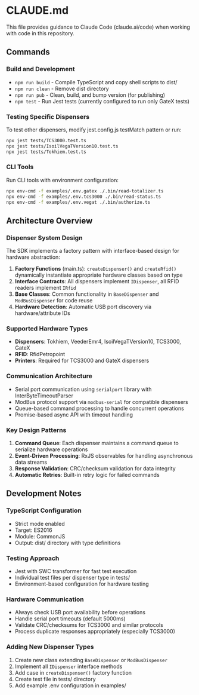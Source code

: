 # CLAUDE.md

This file provides guidance to Claude Code (claude.ai/code) when working with code in this repository.

## Commands

### Build and Development
- `npm run build` - Compile TypeScript and copy shell scripts to dist/
- `npm run clean` - Remove dist directory
- `npm run pub` - Clean, build, and bump version (for publishing)
- `npm test` - Run Jest tests (currently configured to run only GateX tests)

### Testing Specific Dispensers
To test other dispensers, modify jest.config.js testMatch pattern or run:
```bash
npx jest tests/TCS3000.test.ts
npx jest tests/IsoilVegaTVersion10.test.ts
npx jest tests/Tokhiem.test.ts
```

### CLI Tools
Run CLI tools with environment configuration:
```bash
npx env-cmd -f examples/.env.gatex ./.bin/read-totalizer.ts
npx env-cmd -f examples/.env.tcs3000 ./.bin/read-status.ts
npx env-cmd -f examples/.env.vegat ./.bin/authorize.ts
```

## Architecture Overview

### Dispenser System Design
The SDK implements a factory pattern with interface-based design for hardware abstraction:

1. **Factory Functions** (main.ts): `createDispenser()` and `createRfid()` dynamically instantiate appropriate hardware classes based on type
2. **Interface Contracts**: All dispensers implement `IDispenser`, all RFID readers implement `IRfid`
3. **Base Classes**: Common functionality in `BaseDispenser` and `ModBusDispenser` for code reuse
4. **Hardware Detection**: Automatic USB port discovery via hardware/attribute IDs

### Supported Hardware Types
- **Dispensers**: Tokhiem, VeederEmr4, IsoilVegaTVersion10, TCS3000, GateX
- **RFID**: RfidPetropoint
- **Printers**: Required for TCS3000 and GateX dispensers

### Communication Architecture
- Serial port communication using `serialport` library with InterByteTimeoutParser
- ModBus protocol support via `modbus-serial` for compatible dispensers
- Queue-based command processing to handle concurrent operations
- Promise-based async API with timeout handling

### Key Design Patterns
1. **Command Queue**: Each dispenser maintains a command queue to serialize hardware operations
2. **Event-Driven Processing**: RxJS observables for handling asynchronous data streams
3. **Response Validation**: CRC/checksum validation for data integrity
4. **Automatic Retries**: Built-in retry logic for failed commands

## Development Notes

### TypeScript Configuration
- Strict mode enabled
- Target: ES2016
- Module: CommonJS
- Output: dist/ directory with type definitions

### Testing Approach
- Jest with SWC transformer for fast test execution
- Individual test files per dispenser type in tests/
- Environment-based configuration for hardware testing

### Hardware Communication
- Always check USB port availability before operations
- Handle serial port timeouts (default 5000ms)
- Validate CRC/checksums for TCS3000 and similar protocols
- Process duplicate responses appropriately (especially TCS3000)

### Adding New Dispenser Types
1. Create new class extending `BaseDispenser` or `ModBusDispenser`
2. Implement all `IDispenser` interface methods
3. Add case in `createDispenser()` factory function
4. Create test file in tests/ directory
5. Add example .env configuration in examples/